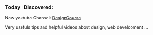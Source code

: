 ### Today I Discovered: 

New youtube Channel: [DesignCourse](https://www.youtube.com/user/DesignCourse)

Very usefuls tips and helpful videos about design, web development ... 
